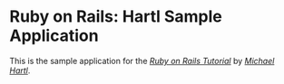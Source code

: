 # Ruby on Rails: Hartl Sample Application

This is the sample application for the [*Ruby on Rails Tutorial*](http://www.railstutorial.org/) by [*Michael Hartl*](http://www.michaelhartl.com).